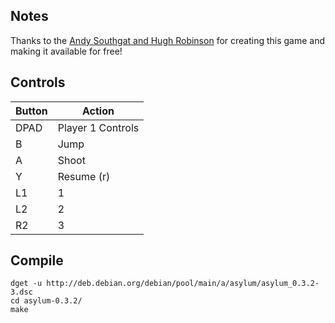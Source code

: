 ## Notes
Thanks to the [Andy Southgat and Hugh Robinson](https://sdl-asylum.sourceforge.net/) for creating this game and making it available for free!

## Controls

| Button | Action |
|--|--| 
|DPAD| Player 1 Controls|
|B| Jump|
|A| Shoot|
|Y| Resume (r) |
|L1| 1|
|L2| 2|
|R2| 3|

## Compile

```shell
dget -u http://deb.debian.org/debian/pool/main/a/asylum/asylum_0.3.2-3.dsc
cd asylum-0.3.2/
make
```